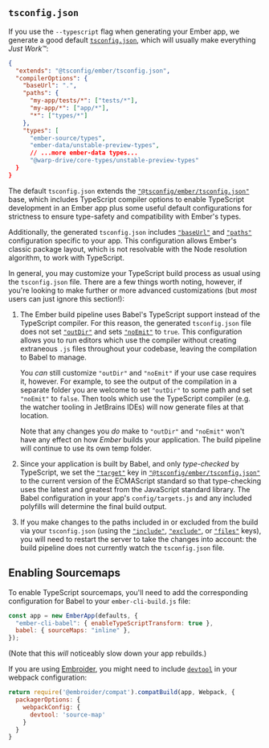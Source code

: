 ## `tsconfig.json`

If you use the `--typescript` flag when generating your Ember app, we generate a good default [`tsconfig.json`][tsconfig], which will usually make everything _Just Work™_:

```json {data-filename="tsconfig.json"}
{
  "extends": "@tsconfig/ember/tsconfig.json",
  "compilerOptions": {
    "baseUrl": ".",
    "paths": {
      "my-app/tests/*": ["tests/*"],
      "my-app/*": ["app/*"],
      "*": ["types/*"]
    },
    "types": [
      "ember-source/types",
      "ember-data/unstable-preview-types",
      // ...more ember-data types...
      "@warp-drive/core-types/unstable-preview-types"
  }
}
```

The default `tsconfig.json` extends the [`"@tsconfig/ember/tsconfig.json"`][ember-tsconfig] base, which includes TypeScript compiler options to enable TypeScript development in an Ember app plus some useful default configurations for strictness to ensure type-safety and compatibility with Ember's types.

Additionally, the generated `tsconfig.json` includes [`"baseUrl"`][tsconfig-baseUrl] and [`"paths"`][tsconfig-paths] configuration specific to your app. This configuration allows Ember's classic package layout, which is not resolvable with the Node resolution algorithm, to work with TypeScript.

In general, you may customize your TypeScript build process as usual using the `tsconfig.json` file. There are a few things worth noting, however, if you're looking to make further or more advanced customizations (but _most_ users can just ignore this section!):

1. The Ember build pipeline uses Babel's TypeScript support instead of the TypeScript compiler. For this reason, the generated `tsconfig.json` file does not set [`"outDir"`][tsconfig-outDir] and sets [`"noEmit"`][tsconfig-noEmit] to `true`. This configuration allows you to run editors which use the compiler without creating extraneous `.js` files throughout your codebase, leaving the compilation to Babel to manage.

   You _can_ still customize `"outDir"` and `"noEmit"` if your use case requires it, however. For example, to see the output of the compilation in a separate folder you are welcome to set `"outDir"` to some path and set `"noEmit"` to `false`. Then tools which use the TypeScript compiler (e.g. the watcher tooling in JetBrains IDEs) will now generate files at that location.

   Note that any changes you _do_ make to `"outDir"` and `"noEmit"` won't have any effect on how _Ember_ builds your application. The build pipeline will continue to use its own temp folder.

1. Since your application is built by Babel, and only _type-checked_ by TypeScript, we set the [`"target"`][tsconfig-target] key in [`"@tsconfig/ember/tsconfig.json"`][ember-tsconfig] to the current version of the ECMAScript standard so that type-checking uses the latest and greatest from the JavaScript standard library. The Babel configuration in your app's `config/targets.js` and any included polyfills will determine the final build output.

1. If you make changes to the paths included in or excluded from the build via your `tsconfig.json` (using the [`"include"`][tsconfig-include], [`"exclude"`][tsconfig-exclude], or [`"files"`][tsconfig-files] keys), you will need to restart the server to take the changes into account: the build pipeline does not currently watch the `tsconfig.json` file.

## Enabling Sourcemaps

To enable TypeScript sourcemaps, you'll need to add the corresponding configuration for Babel to your `ember-cli-build.js` file:

```javascript {data-filename="ember-cli-build.js" data-diff="+3"}
const app = new EmberApp(defaults, {
  "ember-cli-babel": { enableTypeScriptTransform: true },
  babel: { sourceMaps: "inline" },
});
```

(Note that this _will_ noticeably slow down your app rebuilds.)

If you are using [Embroider][], you might need to include [`devtool`][devtool] in your webpack configuration:

```javascript {data-filename="ember-cli-build.js" data-diff="+4"}
return require('@embroider/compat').compatBuild(app, Webpack, {
  packagerOptions: {
    webpackConfig: {
      devtool: 'source-map'
    }
  }
}
```

<!-- Internal links -->

<!-- External links -->

[devtool]: https://webpack.js.org/configuration/devtool/
[ember-tsconfig]: https://www.npmjs.com/package/@tsconfig/ember
[embroider]: https://github.com/embroider-build/embroider
[tsconfig-baseUrl]: https://www.typescriptlang.org/tsconfig#baseUrl
[tsconfig-exclude]: https://www.typescriptlang.org/tsconfig#exclude
[tsconfig-files]: https://www.typescriptlang.org/tsconfig#files
[tsconfig-include]: https://www.typescriptlang.org/tsconfig#include
[tsconfig-noEmit]: https://www.typescriptlang.org/tsconfig#noEmit
[tsconfig-outDir]: https://www.typescriptlang.org/tsconfig#outDir
[tsconfig-paths]: https://www.typescriptlang.org/tsconfig#paths
[tsconfig-target]: https://www.typescriptlang.org/tsconfig#target
[tsconfig]: https://www.typescriptlang.org/docs/handbook/tsconfig-json.html
